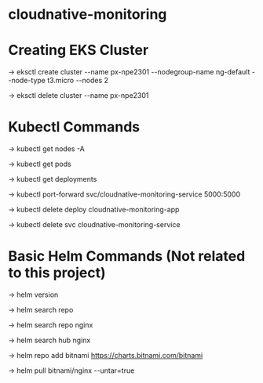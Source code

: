 # cloudnative-monitoring



# Creating EKS Cluster

-> eksctl create cluster --name px-npe2301 --nodegroup-name ng-default --node-type t3.micro --nodes 2

<!-- -> eksctl create cluster --name px-npe2302 --version 1.14 --nodegroup-name ng-default --node-type t3.micro --nodes 4 --managed -->

<!-- -> eksctl upgrade nodegroup --name=ng-default --cluster=px-npe2302 -->

<!-- -> eksctl delete nodegroup --cluster px-npe2301 --name ng-default -->

-> eksctl delete cluster --name px-npe2301


# Kubectl Commands

-> kubectl get nodes -A

-> kubectl get pods

-> kubectl get deployments

-> kubectl port-forward svc/cloudnative-monitoring-service 5000:5000

-> kubectl delete deploy cloudnative-monitoring-app

-> kubectl delete svc cloudnative-monitoring-service

# Basic Helm Commands (Not related to this project)

-> helm version

-> helm search repo

-> helm search repo nginx

-> helm search hub nginx

-> helm repo add bitnami https://charts.bitnami.com/bitnami

-> helm pull bitnami/nginx --untar=true
